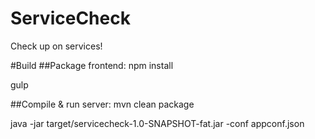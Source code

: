 # ServiceCheck
Check up on services!

#Build
##Package frontend:
npm install

gulp

##Compile & run server:
mvn clean package

java -jar target/servicecheck-1.0-SNAPSHOT-fat.jar -conf appconf.json
